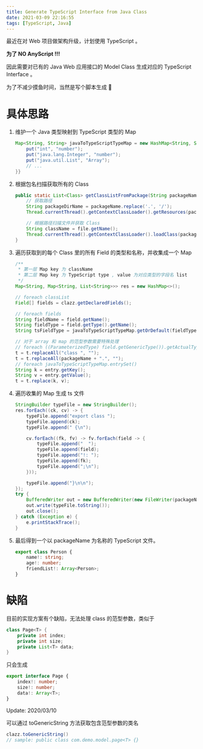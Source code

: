 ```yaml
---
title: Generate TypeScript Interface from Java Class
date: 2021-03-09 22:16:55
tags: [TypeScript, Java]
---
```


最近在对 Web 项目做架构升级，计划使用 TypeScript 。

**为了 NO AnyScript !!!**

因此需要对已有的 Java Web 应用接口的 Model Class 生成对应的 TypeScript Interface 。

为了不减少摸鱼时间，当然是写个脚本生成 🐶

# 具体思路

1. 维护一个 Java 类型映射到 TypeScript 类型的 Map

    ```java
    Map<String, String> javaToTypeScriptTypeMap = new HashMap<String, String>() {{
        put("int", "number");
        put("java.lang.Integer", "number");
        put("java.util.List", "Array");
        // ...
    }}
    ```

2. 根据包名扫描获取所有的 Class

    ```java
    public static List<Class> getClassListFromPackage(String packageName) {
        // 获取路径
        String packageDirName = packageName.replace('.', '/');
        Thread.currentThread().getContextClassLoader().getResources(packageDirName);

        // 根据路径扫描文件并获取 Class
        String className = file.getName();
        Thread.currentThread().getContextClassLoader().loadClass(packageName + "." + className);
    }
    ```

3. 遍历获取到的每个 Class 里的所有 Field 的类型和名称，并收集成一个 Map

    ```java
    /**
     * 第一层 Map key 为 className
     * 第二层 Map key 为 TypeScript type , value 为对应类型的字段名 list
     */
    Map<String, Map<String, List<String>>> res = new HashMap<>();

    // foreach classList
    Field[] fields = clazz.getDeclaredFields();

    // foreach fields
    String fieldName = field.getName();
    String fieldType = field.getType().getName();
    String tsFieldType = javaToTypeScriptTypeMap.getOrDefault(fieldType, fieldType);

    // 对于 array 和 map 的范型参数需要特殊处理
    // foreach ((ParameterizedType) field.getGenericType()).getActualTypeArguments()
    t = t.replaceAll("class ", "");
    t = t.replaceAll(packageName + ".", "");
    // foreach javaToTypeScriptTypeMap.entrySet()
    String k = entry.getKey();
    String v = entry.getValue();
    t = t.replace(k, v);
    ```

4. 遍历收集的 Map 生成 ts 文件

    ```java
    StringBuilder typeFile = new StringBuilder();
    res.forEach((ck, cv) -> {
        typeFile.append("export class ");
        typeFile.append(ck);
        typeFile.append(" {\n");

        cv.forEach((fk, fv) -> fv.forEach(field -> {
            typeFile.append("  ");
            typeFile.append(field);
            typeFile.append("!: ");
            typeFile.append(fk);
            typeFile.append(";\n");
        }));

        typeFile.append("}\n\n");
    });
    try {
        BufferedWriter out = new BufferedWriter(new FileWriter(packageName + ".ts"));
        out.write(typeFile.toString());
        out.close();
    } catch (Exception e) {
        e.printStackTrace();
    }
    ```

5. 最后得到一个以 packageName 为名称的 TypeScript 文件。

    ```typescript
    export class Person {
        name!: string;
        age!: number;
        friendList!: Array<Person>;
    }
    ```

# 缺陷

目前的实现方案有个缺陷，无法处理 class 的范型参数，类似于

```java
class Page<T> {
    private int index;
    private int size;
    private List<T> data;
}
```

只会生成

```typescript
export interface Page {
    index!: number;
    size!: number;
    data!: Array<T>;
}
```

Update: 2020/03/10

可以通过 toGenericString 方法获取包含范型参数的类名

```java
clazz.toGenericString()
// sample: public class com.demo.model.page<T> {}
```
